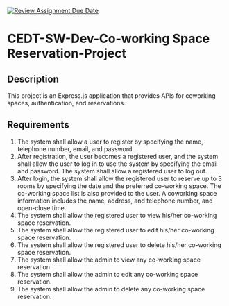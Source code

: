 [![Review Assignment Due Date](https://classroom.github.com/assets/deadline-readme-button-22041afd0340ce965d47ae6ef1cefeee28c7c493a6346c4f15d667ab976d596c.svg)](https://classroom.github.com/a/0SExP_Tj)

# CEDT-SW-Dev-Co-working Space Reservation-Project

## Description

This project is an Express.js application that provides APIs for coworking spaces, authentication, and reservations.

## Requirements

1. The system shall allow a user to register by specifying the name, telephone number, email, and password.
2. After registration, the user becomes a registered user, and the system shall allow the user to log in to use the system by specifying the email and password. The system shall allow a registered user to log out.
3. After login, the system shall allow the registered user to reserve up to 3 rooms by specifying the date and the preferred co-working space. The co-working space list is also provided to the user. A coworking space information includes the name, address, and telephone number, and open-close time.
4. The system shall allow the registered user to view his/her co-working space reservation.
5. The system shall allow the registered user to edit his/her co-working space reservation.
6. The system shall allow the registered user to delete his/her co-working space reservation.
7. The system shall allow the admin to view any co-working space reservation.
8. The system shall allow the admin to edit any co-working space reservation.
9. The system shall allow the admin to delete any co-working space reservation.

